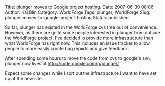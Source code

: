 Title: plunger moves to Google project hosting.
Date: 2007-06-30 08:06
Author: Kai Blin
Category: WorldForge
Tags: plunger, WorldForge
Slug: plunger-moves-to-google-project-hosting
Status: published

So far, plunger has existed in the WorldForge cvs tree out of
convenience. However, as there are quite some people interested in
plunger from outside the WorldForge project, I've decided to provide
more infrastructure than what WorldForge has right now. This includes an
issue tracker to allow people to more easily create bug reports and give
feedback.

After spending some hours to move the code from cvs to google's svn,
plunger now lives at [http://code.google.com/p/plunger/
](http://code.google.com/p/plunger/)

Expect some changes while I sort out the infrastructure I want to have
set up at the new site.
